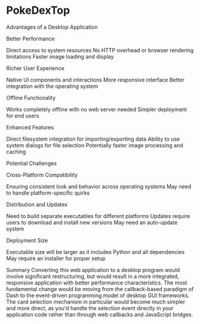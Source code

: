 # PokeDexTop

Advantages of a Desktop Application

Better Performance

Direct access to system resources
No HTTP overhead or browser rendering limitations
Faster image loading and display


Richer User Experience

Native UI components and interactions
More responsive interface
Better integration with the operating system


Offline Functionality

Works completely offline with no web server needed
Simpler deployment for end users


Enhanced Features

Direct filesystem integration for importing/exporting data
Ability to use system dialogs for file selection
Potentially faster image processing and caching



Potential Challenges

Cross-Platform Compatibility

Ensuring consistent look and behavior across operating systems
May need to handle platform-specific quirks


Distribution and Updates

Need to build separate executables for different platforms
Updates require users to download and install new versions
May need an auto-update system


Deployment Size

Executable size will be larger as it includes Python and all dependencies
May require an installer for proper setup



Summary
Converting this web application to a desktop program would involve significant restructuring, but would result in a more integrated, responsive application with better performance characteristics. The most fundamental change would be moving from the callback-based paradigm of Dash to the event-driven programming model of desktop GUI frameworks.
The card selection mechanism in particular would become much simpler and more direct, as you'd handle the selection event directly in your application code rather than through web callbacks and JavaScript bridges.
